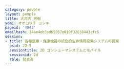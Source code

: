 ```yaml
---
category: people
layout: people
title: 大河内 芳樹
yomi: オオコウチ ヨシキ
pageid: '4042'
emailhash: 34ae4eb3ed65057e010f32638443cfc5
session:
- title: 各種医療・健康機器の統合的生体情報収集システムの提案
  psid: 2D-5
  sessiontitle: 2D コンシューマシステムとモバイル
  sessionid: 2d
  role: 発表者
---
```

